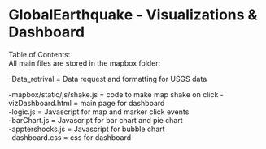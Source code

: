 # GlobalEarthquake - Visualizations & Dashboard

Table of Contents:  
All main files are stored in the mapbox folder:

-Data_retrival = Data request and formatting for USGS data

-mapbox/static/js/shake.js = code to make map shake on click
-vizDashboard.html = main page for dashboard  
-logic.js = Javascript for map and marker click events  
-barChart.js = Javascript for bar chart and pie chart  
-apptershocks.js = Javascript for bubble chart  
-dashboard.css = css for dashboard  
